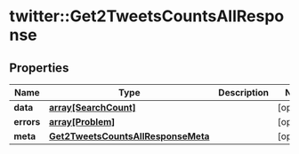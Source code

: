 # twitter::Get2TweetsCountsAllResponse


## Properties
Name | Type | Description | Notes
------------ | ------------- | ------------- | -------------
**data** | [**array[SearchCount]**](SearchCount.md) |  | [optional] 
**errors** | [**array[Problem]**](Problem.md) |  | [optional] 
**meta** | [**Get2TweetsCountsAllResponseMeta**](Get2TweetsCountsAllResponse_meta.md) |  | [optional] 


